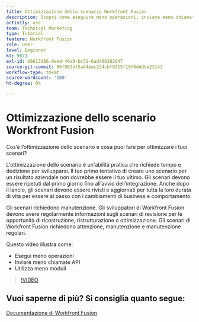 ```yaml
---
title: Ottimizzazione dello scenario Workfront Fusion
description: Scopri come eseguire meno operazioni, inviare meno chiamate API e utilizzare meno moduli, il tutto in [!DNL Adobe Workfront Fusion].
activity: use
team: Technical Marketing
type: Tutorial
feature: Workfront Fusion
role: User
level: Beginner
kt: 9071
exl-id: b0613d86-9eed-46a9-bc31-6ad406382047
source-git-commit: 96f963bf5a44eac234cbf9215f19f6dddbe23143
workflow-type: tm+mt
source-wordcount: '169'
ht-degree: 0%

---
```


# Ottimizzazione dello scenario Workfront Fusion

Cos’è l’ottimizzazione dello scenario e cosa puoi fare per ottimizzare i tuoi scenari?

L&#39;ottimizzazione dello scenario è un&#39;abilità pratica che richiede tempo e dedizione per svilupparsi. Il tuo primo tentativo di creare uno scenario per un risultato aziendale non dovrebbe essere il tuo ultimo. Gli scenari devono essere ripetuti dal primo giorno fino all’avvio dell’integrazione. Anche dopo il lancio, gli scenari devono essere rivisti e aggiornati per tutta la loro durata di vita per essere al passo con i cambiamenti di business e comportamento.

Gli scenari richiedono manutenzione. Gli sviluppatori di Workfront Fusion devono avere regolarmente informazioni sugli scenari di revisione per le opportunità di ricostruzione, ristrutturazione o ottimizzazione. Gli scenari di Workfront Fusion richiedono attenzione, manutenzione e manutenzione regolari.

Questo video illustra come:

* Esegui meno operazioni
* Inviare meno chiamate API
* Utilizza meno moduli

>[!VIDEO](https://video.tv.adobe.com/v/335313/?quality=12)

## Vuoi saperne di più? Si consiglia quanto segue:

[Documentazione di Workfront Fusion](https://experienceleague.adobe.com/docs/workfront/using/adobe-workfront-fusion/workfront-fusion-2.html?lang=en)
